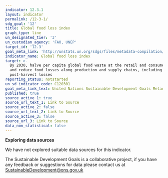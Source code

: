 ```yaml
---
indicator: 12.3.1
layout: indicator
permalink: /12-3-1/
sdg_goal: '12'
title: Global food loss index
graph_type: line
un_designated_tier: '3'
un_custodian_agency: 'FAO, UNEP'
target_id: '12.3'
goal_meta_link: 'http://unstats.un.org/sdgs/files/metadata-compilation/Metadata-Goal-12.pdf'
indicator_name: Global food loss index
target: >-
  By 2030, halve per capita global food waste at the retail and consumer levels
  and reduce food losses along production and supply chains, including
  post-harvest losses
reporting_status: notstarted
un_sd_indicator_code: C120301
goal_meta_link_text: United Nations Sustainable Development Goals Metadata (pdf 782kB)
published: true
source_active_1: true
source_url_text_1: Link to Source
source_active_2: false
source_url_text_2: Link to Source
source_active_3: false
source_url_3: Link to Source
data_non_statistical: false
---
```

**Exploring data sources**

We have not explored suitable data sources for this indicator. 

The Sustainable Development Goals is a collaborative project, if you have any feedback or suggestions for data please contact us at <SustainableDevelopment@ons.gov.uk>
